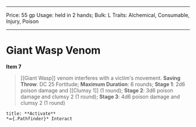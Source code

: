 
---
Price: 55 gp
Usage: held in 2 hands;
Bulk: L
Traits: Alchemical, Consumable, Injury, Poison

---

# Giant Wasp Venom

**Item 7**

>  [[Giant Wasp]] venom interferes with a victim's movement.
**Saving Throw**: DC 25 Fortitude;
**Maximum Duration**: 6 rounds;
**Stage 1**: 2d6 poison damage and [[Clumsy 1]] (1 round);
**Stage 2**: 3d6 poison damage and clumsy 2 (1 round);
**Stage 3**: 4d6 poison damage and clumsy 2 (1 round)

```ad-embed-ability
title: **Activate**
*⬺{.Pathfinder}* Interact 
```
